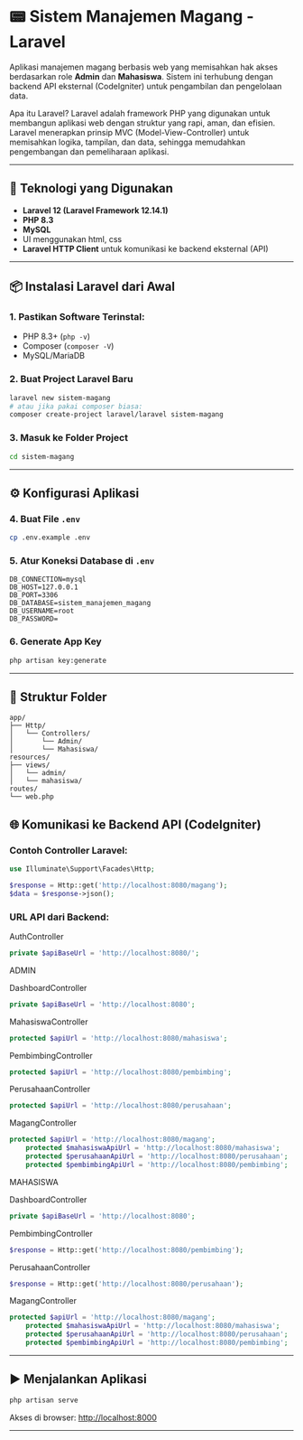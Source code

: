 # 📟 Sistem Manajemen Magang - Laravel

Aplikasi manajemen magang berbasis web yang memisahkan hak akses berdasarkan role **Admin** dan **Mahasiswa**. Sistem ini terhubung dengan backend API eksternal (CodeIgniter) untuk pengambilan dan pengelolaan data.

Apa itu Laravel?
Laravel adalah framework PHP yang digunakan untuk membangun aplikasi web dengan struktur yang rapi, aman, dan efisien. Laravel menerapkan prinsip MVC (Model-View-Controller) untuk memisahkan logika, tampilan, dan data, sehingga memudahkan pengembangan dan pemeliharaan aplikasi.

---

## 💠 Teknologi yang Digunakan

* **Laravel 12 (Laravel Framework 12.14.1)**
* **PHP 8.3**
* **MySQL**
* UI menggunakan html, css
* **Laravel HTTP Client** untuk komunikasi ke backend eksternal (API)

---

## 📦 Instalasi Laravel dari Awal

### 1. Pastikan Software Terinstal:

* PHP 8.3+ (`php -v`)
* Composer (`composer -V`)
* MySQL/MariaDB

### 2. Buat Project Laravel Baru

```bash
laravel new sistem-magang
# atau jika pakai composer biasa:
composer create-project laravel/laravel sistem-magang
```

### 3. Masuk ke Folder Project

```bash
cd sistem-magang
```

---

## ⚙️ Konfigurasi Aplikasi

### 4. Buat File `.env`

```bash
cp .env.example .env
```

### 5. Atur Koneksi Database di `.env`

```dotenv
DB_CONNECTION=mysql
DB_HOST=127.0.0.1
DB_PORT=3306
DB_DATABASE=sistem_manajemen_magang
DB_USERNAME=root
DB_PASSWORD=
```

### 6. Generate App Key

```bash
php artisan key:generate
```

---

## 📂 Struktur Folder

```
app/
├── Http/
│   └── Controllers/
│       └── Admin/
│       └── Mahasiswa/
resources/
├── views/
│   └── admin/
│   └── mahasiswa/
routes/
└── web.php
```

## 🌐 Komunikasi ke Backend API (CodeIgniter)

### Contoh Controller Laravel:

```php
use Illuminate\Support\Facades\Http;

$response = Http::get('http://localhost:8080/magang');
$data = $response->json();
```

### URL API dari Backend:

AuthController
```php
private $apiBaseUrl = 'http://localhost:8080/';
```

ADMIN

DashboardController
```php
private $apiBaseUrl = 'http://localhost:8080';
```

MahasiswaController
```php
protected $apiUrl = 'http://localhost:8080/mahasiswa';
```

PembimbingController
```php
protected $apiUrl = 'http://localhost:8080/pembimbing';
```

PerusahaanController
```php
protected $apiUrl = 'http://localhost:8080/perusahaan';
```

MagangController
```php
protected $apiUrl = 'http://localhost:8080/magang';
    protected $mahasiswaApiUrl = 'http://localhost:8080/mahasiswa';
    protected $perusahaanApiUrl = 'http://localhost:8080/perusahaan';
    protected $pembimbingApiUrl = 'http://localhost:8080/pembimbing';
```

MAHASISWA

DashboardController
```php
private $apiBaseUrl = 'http://localhost:8080';
```

PembimbingController
```php
$response = Http::get('http://localhost:8080/pembimbing');
```

PerusahaanController
```php
$response = Http::get('http://localhost:8080/perusahaan');
```

MagangController
```php
protected $apiUrl = 'http://localhost:8080/magang';
    protected $mahasiswaApiUrl = 'http://localhost:8080/mahasiswa';
    protected $perusahaanApiUrl = 'http://localhost:8080/perusahaan';
    protected $pembimbingApiUrl = 'http://localhost:8080/pembimbing';
```

---

## ▶️ Menjalankan Aplikasi

```bash
php artisan serve
```

Akses di browser: [http://localhost:8000](http://localhost:8000)

---
